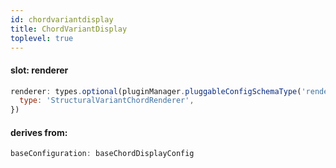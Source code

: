 ```yaml
---
id: chordvariantdisplay
title: ChordVariantDisplay
toplevel: true
---
```


#### slot: renderer

```js
renderer: types.optional(pluginManager.pluggableConfigSchemaType('renderer'), {
  type: 'StructuralVariantChordRenderer',
})
```

#### derives from:

```js
baseConfiguration: baseChordDisplayConfig
```
